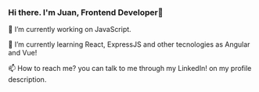 ### Hi there. I'm Juan, Frontend Developer👋


🔭 I’m currently working on JavaScript.

🌱 I’m currently learning React, ExpressJS and other tecnologies as Angular and Vue!

📫 How to reach me? you can talk to me through my LinkedIn! on my profile description.

